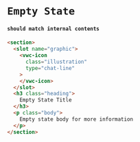 # `Empty State`

#### `should match internal contents`

```html
<section>
  <slot name="graphic">
    <vwc-icon
      class="illustration"
      type="chat-line"
    >
    </vwc-icon>
  </slot>
  <h3 class="heading">
    Empty State Title
  </h3>
  <p class="body">
    Empty state body for more information
  </p>
</section>

```

